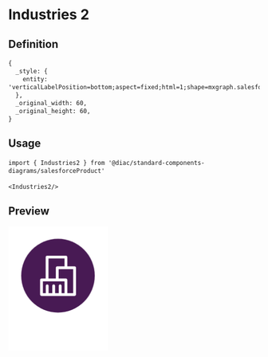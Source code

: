 # Industries 2

## Definition

```
{
  _style: { 
    entity: 'verticalLabelPosition=bottom;aspect=fixed;html=1;shape=mxgraph.salesforce.industries2;',
  },
  _original_width: 60,
  _original_height: 60,
}
```

## Usage

```
import { Industries2 } from '@diac/standard-components-diagrams/salesforceProduct'

<Industries2/>
```

## Preview

<img src="./industries-2.png" width="200"/>
